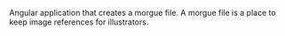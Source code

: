 Angular application that creates a morgue file. A morgue file is a place to 
keep image references for illustrators.